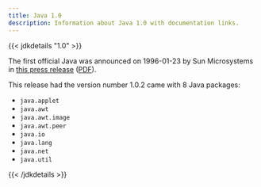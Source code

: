 ```yaml
---
title: Java 1.0
description: Information about Java 1.0 with documentation links.
---
```


{{< jdkdetails "1.0" >}}

The first official Java was announced on 1996-01-23 by Sun Microsystems in
[this press release](https://web.archive.org/web/20070310235103/http://www.sun.com/smi/Press/sunflash/1996-01/sunflash.960123.10561.xml)
([PDF](https://javaalmanac.io/jdk/1.0/pressrelease.pdf)).

This release had the version number 1.0.2 came with 8 Java packages:

* `java.applet`
* `java.awt`
* `java.awt.image`
* `java.awt.peer`
* `java.io`
* `java.lang`
* `java.net`
* `java.util`

{{< /jdkdetails >}}
